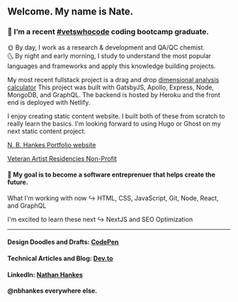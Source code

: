 ## Welcome. My name is Nate.

### 🔭 I’m a recent [#vetswhocode](https://vetswhocode.io/) coding bootcamp graduate. <br>
🌞 By day, I work as a research & development and QA/QC chemist. <br>
🌜 By night and early morning, I study to understand the most popular languages and frameworks and apply this knowledge building projects. <br>

My most recent fullstack project is a drag and drop [dimensional analysis calculator](https://dimensional-analysis-app.netlify.app/) This project was built with GatsbyJS, Apollo, Express, Node, MongoDB, and GraphQL. The backend is hosted by Heroku and the front end is deployed with Netlify.

I enjoy creating static content website. I built both of these from scratch to really learn the basics. I'm looking forward to using Hugo or Ghost on my next static content project.

[N. B. Hankes Portfolio website](https://www.nbhankes.dev/)

[Veteran Artist Residencies Non-Profit](https://www.veteranarts.org/)

#### 🚀 My goal is to become a software entreprenuer that helps create the future.

What I'm working with now ↪️ HTML, CSS, JavaScript, Git, Node, React, and GraphQL

I'm excited to learn these next ↪️ NextJS and SEO Optimization 

<hr />

#### Design Doodles and Drafts: [CodePen](https://codepen.io/nbhankes) <br>
#### Technical Articles and Blog: [Dev.to](https://dev.to/nbhankes) <br>
#### LinkedIn: [Nathan Hankes](https://www.linkedin.com/in/nbhankes/) <br>

#### @nbhankes everywhere else.
